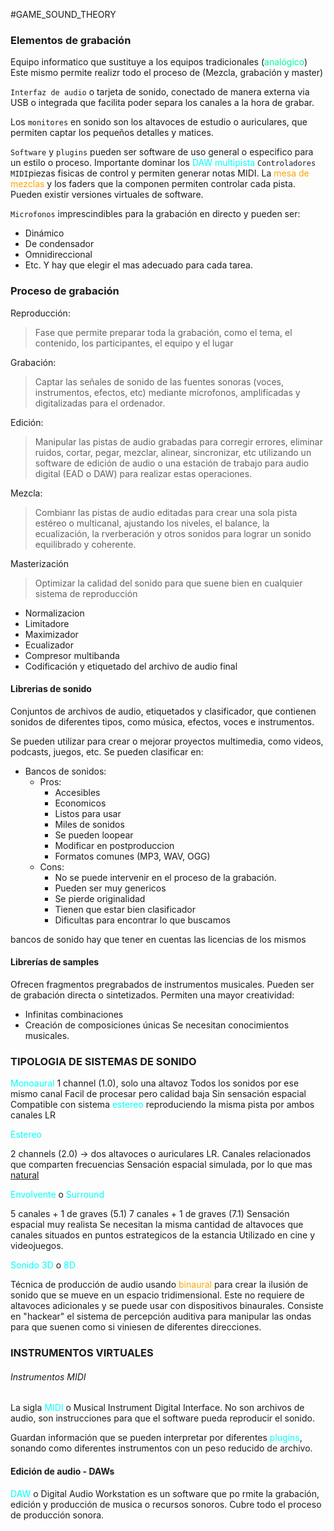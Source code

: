 #GAME_SOUND_THEORY 

### Elementos de grabación

Equipo informatico que sustituye a los equipos tradicionales (<span style="color:MediumSpringGreen;">analógico</span>)
Este mismo permite realizr todo el proceso de (Mezcla, grabación y master)

`Interfaz de audio` o tarjeta de sonido, conectado de manera externa via USB o integrada que facilita poder separa los canales a la hora de grabar. 

Los `monitores` en sonido son los altavoces de estudio o auriculares, que permiten captar los pequeños detalles y matices. 

`Software` y `plugins` pueden ser software de uso general o especifico para un estilo o proceso. 
Importante dominar los <span style="color:cyan;">DAW multipista</span>
`Controladores MIDI`piezas fisicas de control y permiten generar notas MIDI. 
La <span style="color:orange;">mesa de mezclas</span> y los faders que la componen permiten controlar cada pista. 
Pueden existir versiones virtuales de software. 

`Microfonos` imprescindibles para la grabación en directo y pueden ser: 
* Dinámico
* De condensador
* Omnidireccional
* Etc. 
Y hay que elegir el mas adecuado para cada tarea. 


### Proceso de grabación

Reproducción: 
> Fase que permite preparar toda la grabación, como el tema, el contenido, los participantes, el equipo y el lugar

Grabación: 
>Captar las señales de sonido de las fuentes sonoras (voces, instrumentos, efectos, etc) mediante microfonos, amplificadas y digitalizadas para el ordenador.

Edición: 
>Manipular las pistas de audio grabadas para corregir errores, eliminar ruidos, cortar, pegar, mezclar, alinear, sincronizar, etc utilizando un software de edición de audio o una estación de trabajo para audio digital (EAD o DAW) para realizar estas operaciones. 

Mezcla: 
>Combianr las pistas de audio editadas para crear una sola pista estéreo o multicanal, ajustando los niveles, el balance, la ecualización, la rverberación y otros sonidos para lograr un sonido equilibrado y coherente. 

Masterización
>Optimizar la calidad del sonido para que suene bien en cualquier sistema de reproducción
* Normalizacion
* Limitadore
* Maximizador
* Ecualizador
* Compresor multibanda
* Codificación y etiquetado del archivo de audio final


#### Librerias de sonido

Conjuntos de archivos de audio, etiquetados y clasificador, que contienen sonidos de diferentes tipos, como música, efectos, voces e instrumentos. 

Se pueden utilizar para crear o mejorar proyectos multimedia, como videos, podcasts, juegos, etc. 
Se pueden clasificar en: 

* Bancos de sonidos: 
	* Pros: 
		* Accesibles
		* Economicos
		* Listos para usar
		* Miles de sonidos 
		* Se pueden loopear
		* Modificar en postproduccion
		* Formatos comunes (MP3, WAV, OGG)
	* Cons: 
		* No se puede intervenir en el proceso de la grabación. 
		* Pueden ser muy genericos
		* Se pierde originalidad
		* Tienen que estar bien clasificador
		* Dificultas para encontrar lo que buscamos

bancos de sonido hay que tener en cuentas las licencias de los mismos

#### Librerías de samples

Ofrecen fragmentos pregrabados de instrumentos musicales. 
Pueden ser de grabación directa o sintetizados. 
Permiten una mayor creatividad: 
* Infinitas combinaciones 
* Creación de composiciones únicas
Se necesitan conocimientos musicales. 


### TIPOLOGIA DE SISTEMAS DE SONIDO

<span style="color:cyan;">Monoaural</span> 
1 channel (1.0), solo una altavoz
Todos los sonidos por ese mismo canal
Facil de procesar pero calidad baja
Sin sensación espacial
Compatible con sistema <span style="color:cyan;">estereo</span> reproduciendo la misma pista por ambos canales LR

<span style="color:cyan;">Estereo</span>

2 channels (2.0) -> dos altavoces o auriculares LR. 
Canales relacionados que comparten frecuencias
Sensación espacial simulada, por lo que mas <span style="text-decoration:underline;">natural</span> 

<span style="color:cyan;">Envolvente</span> o <span style="color:cyan;">Surround</span>

5 canales + 1 de graves (5.1)
7 canales + 1 de graves (7.1)
Sensación espacial muy realista 
Se necesitan la misma cantidad de altavoces que canales situados en puntos estrategicos de la estancia
Utilizado en cine y videojuegos. 

<span style="color:cyan;">Sonido 3D</span> o <span style="color:cyan;">8D</span>

Técnica de producción de audio usando <span style="color:orange;">binaural</span> para crear la ilusión de sonido que se mueve en un espacio tridimensional. 
Este no requiere de altavoces adicionales y se puede usar con dispositivos binaurales. 
Consiste en "hackear" el sistema de percepción auditiva para manipular las ondas para que suenen como si viniesen de diferentes direcciones. 


### INSTRUMENTOS VIRTUALES

###### Instrumentos MIDI

La sigla <span style="color:cyan;">MIDI</span> o Musical Instrument Digital Interface. 
No son archivos de audio, son instrucciones para que el software pueda reproducir el sonido. 

Guardan información que se pueden interpretar por diferentes <span style="color:cyan;">plugins</span>, sonando como diferentes instrumentos con un peso reducido de archivo. 

#### Edición de audio - DAWs

<span style="color:cyan;">DAW</span> o Digital Audio Workstation es un software que po rmite la grabación, edición y producción de musica o recursos sonoros. 
Cubre todo el proceso de producción sonora. 


